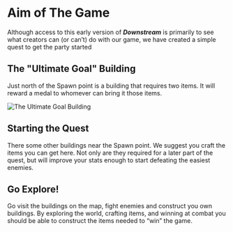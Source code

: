 # Aim of The Game

Although access to this early version of *****Downstream***** is primarily to see what creators can (or can’t) do with our game, we have created a simple quest to get the party started

## The "Ultimate Goal" Building

Just north of the Spawn point is a building that requires two items. It will reward a medal to whomever can bring it those items.

![The Ultimate Goal Building](../images/the-ultimate-goal.png)


## Starting the Quest

There some other buildings near the Spawn point. We suggest you craft the items you can get here. Not only are they required for a later part of the quest, but will improve your stats enough to start defeating the easiest enemies.

## Go Explore!

Go visit the buildings on the map, fight enemies and construct you own buildings. By exploring the world, crafting items, and winning at combat you should be able to construct the items needed to “win” the game.
